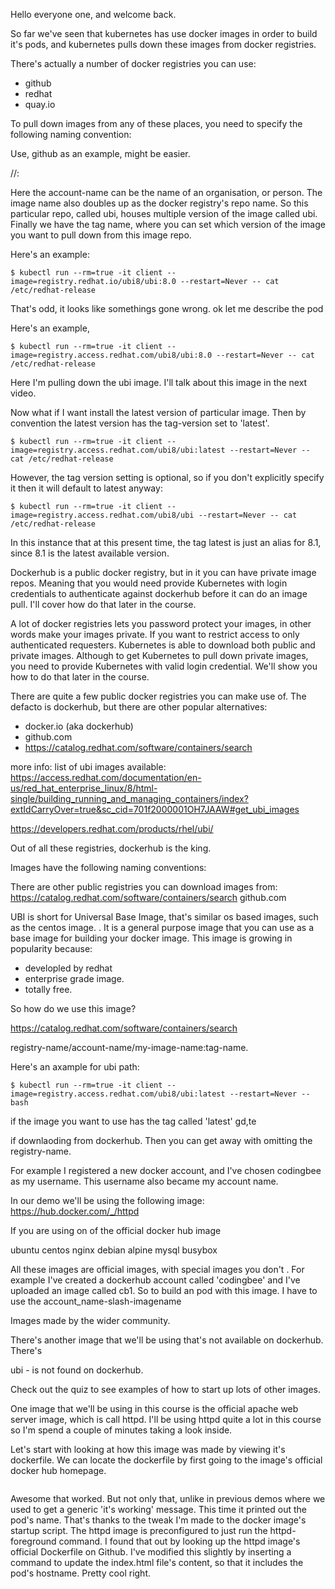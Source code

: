 Hello everyone one, and welcome back.

So far we've seen that kubernetes has use docker images in order to build it's pods, and kubernetes pulls down these images from docker registries.

There's actually a number of docker registries you can use:

- github
- redhat
- quay.io

To pull down images from any of these places, you need to specify the following naming convention:

Use, github as an example, might be easier.


<registry-address>/<account-name>/<image-name>:<tag-version>


Here the account-name can be the name of an organisation, or person. The image name also doubles up as the docker registry's repo name. So this particular repo, called ubi, houses multiple version of the image called ubi. Finally we have the tag name, where you can set which version of the image you want to pull down from this image repo.



Here's an example:

```
$ kubectl run --rm=true -it client --image=registry.redhat.io/ubi8/ubi:8.0 --restart=Never -- cat /etc/redhat-release
```

That's odd, it looks like somethings gone wrong. ok let me describe the pod


Here's an example,

```
$ kubectl run --rm=true -it client --image=registry.access.redhat.com/ubi8/ubi:8.0 --restart=Never -- cat /etc/redhat-release
```

Here I'm pulling down the ubi image. I'll talk about this image in the next video.

Now what if I want install the latest version of particular image. Then by convention the latest version has the tag-version set to 'latest'.

```
$ kubectl run --rm=true -it client --image=registry.access.redhat.com/ubi8/ubi:latest --restart=Never -- cat /etc/redhat-release
```

However, the tag version setting is optional, so if you don't explicitly specify it then it will default to latest anyway:

```
$ kubectl run --rm=true -it client --image=registry.access.redhat.com/ubi8/ubi --restart=Never -- cat /etc/redhat-release
```

In this instance that at this present time, the tag latest is just an alias for 8.1, since 8.1 is the latest available version.


Dockerhub is a public docker registry, but in it you can have private image repos. Meaning that you would need provide Kubernetes with login credentials to authenticate against dockerhub before it can do an image pull. I'll cover how do that later in the course.











A lot of docker registries lets you password protect your images, in other words make your images private. If you want to restrict access to only authenticated requesters. Kubernetes is able to download both public and private images. Although to get Kubernetes to pull down private images, you need to provide Kubernetes with valid login credential. We'll show you how to do that later in the course.

There are quite a few public docker registries you can make use of. The defacto is dockerhub, but there are other popular alternatives:

- docker.io (aka dockerhub)
- github.com
- https://catalog.redhat.com/software/containers/search

more info:
list of ubi images available:
https://access.redhat.com/documentation/en-us/red_hat_enterprise_linux/8/html-single/building_running_and_managing_containers/index?extIdCarryOver=true&sc_cid=701f2000001OH7JAAW#get_ubi_images

https://developers.redhat.com/products/rhel/ubi/


Out of all these registries, dockerhub is the king.



Images have the following naming conventions:


There are other public registries you can download images from:
https://catalog.redhat.com/software/containers/search
github.com


UBI is short for Universal Base Image, that's similar os based images, such as the centos image. . It is a general purpose image that you can use as a base image for building your docker image. This image is growing in popularity because:

- developled by redhat
- enterprise grade image.
- totally free.


So how do we use this image?

https://catalog.redhat.com/software/containers/search

registry-name/account-name/my-image-name:tag-name.

Here's an axample for ubi path:

```
$ kubectl run --rm=true -it client --image=registry.access.redhat.com/ubi8/ubi:latest --restart=Never -- bash
```


if the image you want to use has the tag called 'latest'
gd,te



if downlaoding from dockerhub. Then you can get away with omitting the registry-name.

For example I registered a new docker account, and I've chosen codingbee as my username. This username also became my account name.





In our demo we'll be using the following image:
https://hub.docker.com/_/httpd

If you are using on of the official docker hub image


ubuntu
centos
nginx
debian
alpine
mysql
busybox

All these images are official images, with special images you don't . For example I've created a dockerhub account  called 'codingbee' and I've uploaded an image called cb1. So to build an pod with this image. I have to use the account_name-slash-imagename




Images made by the wider community.


There's another image that we'll be using that's not available on dockerhub. There's

ubi - is not found on dockerhub.


Check out the quiz to see examples of how to start up lots of other images.



One image that we'll be using in this course is the official apache web server image, which is call httpd. I'll be using httpd quite a lot in this course so I'm spend a couple of minutes taking a look inside.

Let's start with looking at how this image was made by viewing it's dockerfile. We can locate the dockerfile by first going to the image's official docker hub homepage.

```

```


Awesome that worked. But not only that, unlike in previous demos where we used to get a generic 'it's working' message. This time it printed out the pod's name. That's thanks to the tweak I'm made to the docker image's startup script. The httpd image is preconfigured to just run the httpd-foreground command. I found that out by looking up the httpd image's official Dockerfile on Github. I've modified this slightly by inserting a command to update the index.html file's content, so that it includes the pod's hostname. Pretty cool right.


